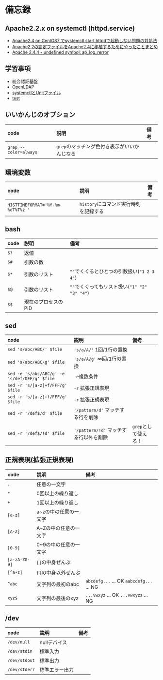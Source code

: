 # 備忘録

## Apache2.2.x on systemctl (httpd.service)
* [Apache2.4 on CentOS7 でsystemctl start httpdで起動しない問題の対処法](http://qiita.com/DQNEO/items/7284687e22e3f9483984)
* [Apache2.2の設定ファイルをApache2.4に移植するためにやったことまとめ](http://qiita.com/DQNEO/items/1556a8e85af4bc40aad6)
* [Apache 2.4.4 - undefined symbol: ap_log_rerror](http://apache-http-server.18135.x6.nabble.com/Apache-2-4-4-undefined-symbol-ap-log-rerror-td5004721.html)

## 学習事項
* 統合認証基盤
* OpenLDAP
* [systemctlとUnitファイル](http://qiita.com/DQNEO/items/0b5d0bc5d3cf407cb7ff)
* [test](#sed)



## いいかんじのオプション
|code|説明|備考|
|:--|:--|:--|
|`grep --color=always`|`grep`のマッチング色付き表示がいいかんじなる||



## 環境変数
|code|説明|備考|
|:--|:--|:--|
|`HISTTIMEFORMAT='%Y-%m-%dT%T%z '`|`history`にコマンド実行時刻を記録する||



## bash
|code|説明|備考|
|:--|:--|:--|
|`$?`|返値||
|`$#`|引数の数||
|`$*`|引数のリスト|`""`でくくるとひとつの引数扱い(`"1 2 3 4"`)|
|`$@`|引数のリスト|`""`でくくってもリスト扱い(`"1" "2" "3" "4"`)|
|`$$`|現在のプロセスのPID||



## sed
|code|説明|備考|
|:--|:--|:--|
|`sed 's/abc/ABC/' $file`|`'s/a/A/'` 1回/1行の置換||
|`sed 's/abc/ABC/g' $file`|`'s/a/A/g'` ∞回/1行の置換||
|`sed -e 's/abc/ABC/g' -e 's/def/DEF/g' $file`|`-e`複数条件||
|`sed -r 's/[a-z]+f/FFF/g' $file`|`-r` 拡張正規表現||
|`sed -r 's/[a-z]+f/FFF/g' $file`|`-r` 拡張正規表現||
|`sed -r '/def$/d' $file`|`'/pattern/d'` マッチする行を削除||
|`sed -r '/def$/!d' $file`|`'/pattern/!d'` マッチする行以外を削除|`grep`として使える！|



## 正規表現(拡張正規表現)
|code|説明|備考|
|:--|:--|:--|
|`.`|任意の一文字||
|`*`|0回以上の繰り返し||
|`+`|1回以上の繰り返し||
|`[a-z]`|a~zの中の任意の一文字||
|`[A-Z]`|A~Zの中の任意の一文字||
|`[0-9]`|0~9の中の任意の一文字||
|`[a-zA-Z0-9]`|`[]`の中身ぜんぶ||
|`[^a-z]`|`[]`の中身以外ぜんぶ||
|`^abc`|文字列の最初のabc|`abcdefg...` ... OK `aabcdefg...` ... NG|
|`xyz$`|文字列の最後のxyz|`...vwxyz` ... OK `...vwxyzz` ... NG|



## /dev
|code|説明|備考|
|:--|:--|:--|
|`/dev/null`|nullデバイス||
|`/dev/stdin`|標準入力||
|`/dev/stdout`|標準出力||
|`/dev/stderr`|標準エラー出力||






